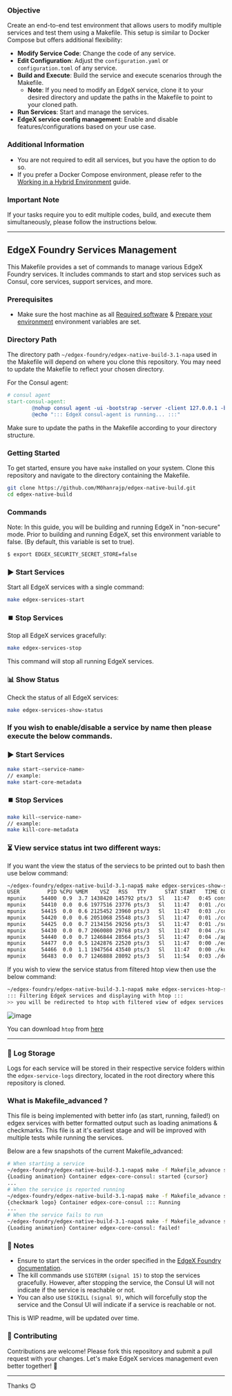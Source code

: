 ### Objective

Create an end-to-end test environment that allows users to modify multiple services and test them using a Makefile. 
This setup is similar to Docker Compose but offers additional flexibility:

- **Modify Service Code**: Change the code of any service.
- **Edit Configuration**: Adjust the `configuration.yaml` or `configuration.toml` of any service.
- **Build and Execute**: Build the service and execute scenarios through the Makefile.
  - **Note**: If you need to modify an EdgeX service, clone it to your desired directory and update 
  the paths in the Makefile to point to your cloned path.
- **Run Services**: Start and manage the services.
- **EdgeX service config management**: Enable and disable features/configurations based on your use case.

### Additional Information

- You are not required to edit all services, but you have the option to do so.
- If you prefer a Docker Compose environment, please refer to the [Working in a Hybrid Environment](https://docs.edgexfoundry.org/3.1/getting-started/Ch-GettingStartedHybrid/) guide.

### Important Note

If your tasks require you to edit multiple codes, build, and execute them simultaneously, please follow the instructions below.

---
## EdgeX Foundry Services Management

This Makefile provides a set of commands to manage various EdgeX Foundry services. It includes commands to start and stop services such as Consul, core services, support services, and more.

### Prerequisites

- Make sure the host machine as all [Required software](https://docs.edgexfoundry.org/3.1/getting-started/native/Ch-BuildRunOnLinuxDistro/#required-software) & [Prepare your environment](https://docs.edgexfoundry.org/3.1/getting-started/native/Ch-BuildRunOnLinuxDistro/#prepare-your-environment) environment variables are set.

### Directory Path

The directory path `~/edgex-foundry/edgex-native-build-3.1-napa` used in the Makefile will depend on where you clone this repository. You may need to update the Makefile to reflect your chosen directory.

For the Consul agent:

```makefile
# consul agent
start-consul-agent:
        @nohup consul agent -ui -bootstrap -server -client 127.0.0.1 -bind 127.0.0.1 -advertise 127.0.0.1 -data-dir=tmp/consul > ~/edgex-foundry/edgex-native-build-3.1-napa/edgex-service-logs/edgex-consul-agent/nohup.out 2>&1 &
        @echo "::: EdgeX consul-agent is running... :::"
```
Make sure to update the paths in the Makefile according to your directory structure.

### Getting Started
To get started, ensure you have `make` installed on your system. Clone this repository and navigate to the directory containing the Makefile.
```bash
git clone https://github.com/M0hanrajp/edgex-native-build.git
cd edgex-native-build
```
### Commands
Note: In this guide, you will be building and running EdgeX in "non-secure" mode.
Prior to building and running EdgeX, set this environment variable to false. (By default, this variable is set to true).
```bash
$ export EDGEX_SECURITY_SECRET_STORE=false
```
### ▶️ Start Services
Start all EdgeX services with a single command:
```sh
make edgex-services-start
```
### ⏹️ Stop Services
Stop all EdgeX services gracefully:
```sh
make edgex-services-stop
```
This command will stop all running EdgeX services.
### 📊 Show Status
Check the status of all EdgeX services:
```sh
make edgex-services-show-status
```
### If you wish to enable/disable a service by name then please execute the below commands.
### ▶️ Start Services
```bash
make start-<service-name>
// example:
make start-core-metadata
```
### ⏹️ Stop Services
```bash
make kill-<service-name>
// example:
make kill-core-metadata
```

### ⏳ View service status int two different ways:

If you want the view the status of the serviecs to be printed out to bash then use below command:
```bash
~/edgex-foundry/edgex-native-build-3.1-napa$ make edgex-services-show-status
USER         PID %CPU %MEM    VSZ   RSS   TTY      STAT START   TIME COMMAND
mpunix     54400  0.9  3.7 1438420 145792 pts/3  Sl   11:47   0:45 consul agent -ui -bootstrap -server -client 127.0.0.1 -bind 127.0.0.1 -advertise 127.0.0.1 -data-dir=tmp/consul -log-level=trace
mpunix     54410  0.0  0.6 1977516 23776 pts/3   Sl   11:47   0:01 ./core-metadata -cp=consul.http://127.0.0.1:8500 -registry -o
mpunix     54415  0.0  0.6 2125452 23960 pts/3   Sl   11:47   0:03 ./core-data -cp=consul.http://127.0.0.1:8500 -registry -o
mpunix     54420  0.0  0.6 2051068 25548 pts/3   Sl   11:47   0:01 ./core-command -cp=consul.http://127.0.0.1:8500 -registry -o
mpunix     54425  0.0  0.7 2134156 29256 pts/3   Sl   11:47   0:01 ./support-notifications -cp=consul.http://127.0.0.1:8500 -registry -o
mpunix     54430  0.0  0.7 2060080 29768 pts/3   Sl   11:47   0:04 ./support-scheduler -cp=consul.http://127.0.0.1:8500 -registry -o
mpunix     54440  0.0  0.7 1246844 28564 pts/3   Sl   11:47   0:04 ./app-service-configurable -cp=consul.http://127.0.0.1:8500 -registry -p=rules-engine -o
mpunix     54477  0.0  0.5 1242876 22520 pts/3   Sl   11:47   0:00 ./edgex-ui-server -o
mpunix     54466  0.0  1.1 1947564 43540 pts/3   Sl   11:47   0:00 ./kuiperd
mpunix     56483  0.0  0.7 1246888 28092 pts/3   Sl   11:54   0:03 ./device-virtual -cp=consul.http://127.0.0.1:8500 -registry -o
```
If you wish to view the service status from filtered htop view then use the below command:
```bash
~/edgex-foundry/edgex-native-build-3.1-napa$ make edgex-services-htop-status
::: Filtering EdgeX services and displaying with htop :::
>> you will be redirected to htop with filtered view of edgex services only
```
![image](https://github.com/user-attachments/assets/b8fbef57-6221-4727-a58f-f5b4a9d7e123)

You can download `htop` from [here](https://htop.dev/downloads.html)

---
### 📜 Log Storage
Logs for each service will be stored in their respective service folders within the `edgex-service-logs` directory, located in the root directory where this repository is cloned.

### What is Makefile_advanced ?
This file is being implemented with better info (as start, running, failed!) on edgex services with better formatted output such as loading animations & checkmarks. This file is at it's earliest stage and will be improved with multiple tests while running the services.

Below are a few snapshots of the current Makefile_advanced:
```bash
# When starting a service
~/edgex-foundry/edgex-native-build-3.1-napa$ make -f Makefile_advance start-all-services
{Loading animation} Container edgex-core-consul: started {cursor}
...
# When the service is reported running
~/edgex-foundry/edgex-native-build-3.1-napa$ make -f Makefile_advance start-all-services
{checkmark logo} Container edgex-core-consul ::: Running
...
# When the service fails to run
~/edgex-foundry/edgex-native-build-3.1-napa$ make -f Makefile_advance start-all-services
{Loading animation} Container edgex-core-consul: failed!
```
### 📒 Notes
- Ensure to start the services in the order specified in the [EdgeX Foundry documentation](https://docs.edgexfoundry.org/3.1/getting-started/native/Ch-BuildRunOnLinuxDistro/#run-edgex).
- The kill commands use `SIGTERM` `(signal 15)` to stop the services gracefully. However, after stopping the service, the Consul UI will not indicate if the service is reachable or not.
- You can also use `SIGKILL` `(signal 9)`, which will forcefully stop the service and the Consul UI will indicate if a service is reachable or not.

This is WIP readme, will be updated over time.

### 🤝 Contributing

Contributions are welcome! Please fork this repository and submit a pull request with your changes. Let's make EdgeX services management even better together! 💪

---
Thanks 😊
